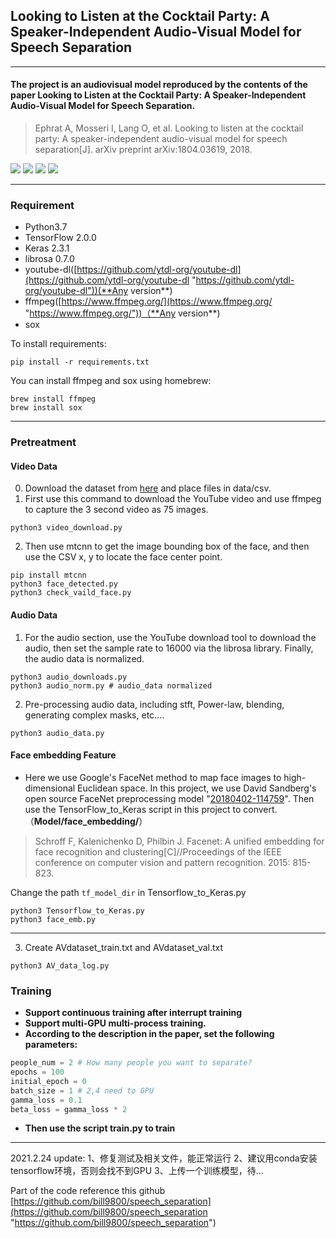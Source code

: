 ## Looking to Listen at the Cocktail Party: A Speaker-Independent Audio-Visual Model for Speech Separation
------------
#### The project is an audiovisual model reproduced by the contents of the paper Looking to Listen at the Cocktail Party: A Speaker-Independent Audio-Visual Model for Speech Separation.
> Ephrat A, Mosseri I, Lang O, et al. Looking to listen at the cocktail party: A speaker-independent audio-visual model for speech separation[J]. arXiv preprint arXiv:1804.03619, 2018.

![](https://img.shields.io/github/issues/JusperLee/Looking-to-Listen-at-the-Cocktail-Party.svg) ![](https://img.shields.io/github/forks/JusperLee/Looking-to-Listen-at-the-Cocktail-Party.svg) ![](https://img.shields.io/github/stars/JusperLee/Looking-to-Listen-at-the-Cocktail-Party.svg) ![](https://img.shields.io/github/license/JusperLee/Looking-to-Listen-at-the-Cocktail-Party.svg)

------------

### Requirement
- Python3.7
- TensorFlow 2.0.0
- Keras 2.3.1
- librosa 0.7.0
- youtube-dl([https://github.com/ytdl-org/youtube-dl](https://github.com/ytdl-org/youtube-dl "https://github.com/ytdl-org/youtube-dl"))(**Any version**)
- ffmpeg([https://www.ffmpeg.org/](https://www.ffmpeg.org/ "https://www.ffmpeg.org/"))（**Any version**)
- sox

To install requirements:
```shell
pip install -r requirements.txt
```

You can install ffmpeg and sox using homebrew:
```shell
brew install ffmpeg
brew install sox
```
------------

### Pretreatment
#### Video Data
0. Download the dataset from [here](https://looking-to-listen.github.io/avspeech/download.html) and place files in data/csv.
1. First use this command to download the YouTube video and use ffmpeg to capture the 3 second video as 75 images.
```shell
python3 video_download.py
```
2. Then use mtcnn to get the image bounding box of the face, and then use the CSV x, y to locate the face center point.
```shell
pip install mtcnn
python3 face_detected.py
python3 check_vaild_face.py
```


#### Audio Data
1. For the audio section, use the YouTube download tool to download the audio, then set the sample rate to 16000 via the librosa library. Finally, the audio data is normalized.
```shell
python3 audio_downloads.py
python3 audio_norm.py # audio_data normalized
```
2. Pre-processing audio data, including stft, Power-law, blending, generating complex masks, etc....
```shell
python3 audio_data.py
```

#### Face embedding Feature
- Here we use Google's FaceNet method to map face images to high-dimensional Euclidean space. In this project, we use David Sandberg's open source FaceNet preprocessing model "[20180402-114759](https://drive.google.com/file/d/1EXPBSXwTaqrSC0OhUdXNmKSh9qJUQ55-/view)". Then use the TensorFlow_to_Keras script in this project to convert.（**Model/face_embedding/**）
> Schroff F, Kalenichenko D, Philbin J. Facenet: A unified embedding for face recognition and clustering[C]//Proceedings of the IEEE conference on computer vision and pattern recognition. 2015: 815-823.


Change the path `tf_model_dir` in Tensorflow_to_Keras.py

```shell
python3 Tensorflow_to_Keras.py
python3 face_emb.py
```

------------

3. Create AVdataset_train.txt and AVdataset_val.txt

```shell
python3 AV_data_log.py
```


### Training
- **Support continuous training after interrupt training**
- **Support multi-GPU multi-process training.**
- **According to the description in the paper, set the following parameters:**
```python
people_num = 2 # How many people you want to separate?
epochs = 100
initial_epoch = 0
batch_size = 1 # 2,4 need to GPU
gamma_loss = 0.1
beta_loss = gamma_loss * 2
```

- **Then use the script train.py to train**

------------
2021.2.24 update: 
1、修复测试及相关文件，能正常运行
 2、建议用conda安装tensorflow环境，否则会找不到GPU 
 3、上传一个训练模型，待...





Part of the code reference this github [https://github.com/bill9800/speech_separation](https://github.com/bill9800/speech_separation "https://github.com/bill9800/speech_separation")

